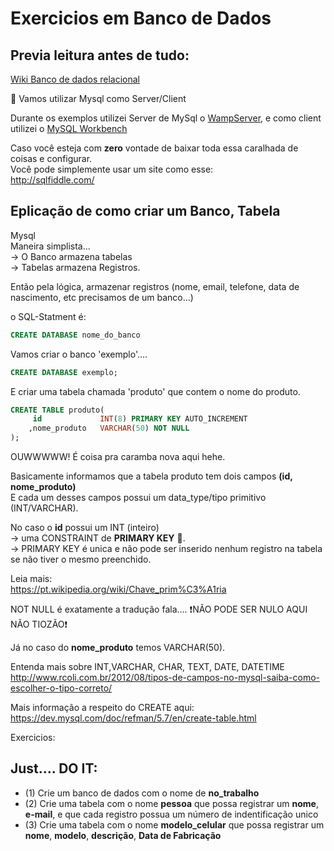 # Exercicios em Banco de Dados



## Previa leitura antes de tudo:
[Wiki Banco de dados relacional](https://pt.wikipedia.org/wiki/Banco_de_dados_relacional)

:memo: Vamos utilizar Mysql como Server/Client

Durante os exemplos utilizei Server de MySql o [WampServer](http://www.wampserver.com/en/), e como client utilizei o [MySQL Workbench](https://dev.mysql.com/downloads/workbench/)  



Caso você esteja com **zero** vontade de baixar toda essa caralhada de coisas e configurar.   
Você pode simplemente usar um site como esse:  
http://sqlfiddle.com/


## Eplicação de como criar um Banco, Tabela

Mysql   
Maneira simplista...  
-> O Banco armazena tabelas   
-> Tabelas armazena Registros.   

Então pela lógica, armazenar registros (nome, email, telefone, data de nascimento, etc precisamos de um banco...)

o SQL-Statment é:  
```sql
CREATE DATABASE nome_do_banco
```

Vamos criar o banco 'exemplo'.... 
```sql
CREATE DATABASE exemplo;
```

E criar uma tabela chamada 'produto' que contem o nome do produto.
```sql
CREATE TABLE produto(
	 id				INT(8) PRIMARY KEY AUTO_INCREMENT
	,nome_produto	VARCHAR(50) NOT NULL
);
```

OUWWWWW! É coisa pra caramba nova aqui hehe.

Basicamente informamos que a tabela produto tem dois campos **(id, nome_produto)**  
E cada um desses campos possui um data_type/tipo primitivo (INT/VARCHAR).   
 
No caso o **id** possui um INT (inteiro)  
  -> uma CONSTRAINT de **PRIMARY KEY** :key:.    
  -> PRIMARY KEY é unica e não pode ser inserido nenhum registro na tabela se não tiver o mesmo preenchido.    

Leia mais:   
https://pt.wikipedia.org/wiki/Chave_prim%C3%A1ria  


NOT NULL é exatamente a tradução fala.... :exclamation:NÃO PODE SER NULO AQUI NÃO TIOZÃO:exclamation:   

Já no caso do **nome_produto** temos VARCHAR(50).  


Entenda mais sobre INT,VARCHAR, CHAR, TEXT, DATE, DATETIME  
http://www.rcoli.com.br/2012/08/tipos-de-campos-no-mysql-saiba-como-escolher-o-tipo-correto/  


Mais informação a respeito do CREATE aqui:  
https://dev.mysql.com/doc/refman/5.7/en/create-table.html  




Exercicios: 
## Just.... DO IT:
  - (1) Crie um banco de dados com o nome de **no_trabalho**
  - (2) Crie uma tabela com o nome **pessoa** que possa registrar um **nome**, **e-mail**, e que cada registro possua um número de indentificação unico  
  - (3) Crie uma tabela com o nome **modelo_celular** que possa registrar um **nome**, **modelo**, **descrição**, **Data de Fabricação** 